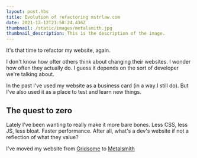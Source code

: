 ```yaml
---
layout: post.hbs
title: Evolution of refactoring mstrlaw.com
date: 2021-12-12T21:58:24.436Z
thumbnail: /static/images/metalsmith.jpg
thumbnail_description: This is the description of the image.
---
```

It's that time to refactor my website, again.

I don't know how ofter others think about changing their websites. I wonder how often they actually do. I guess it depends on the sort of developer we're talking about.

In the past I've used my website as a business card (in a way I still do). But I've also used it as a place to test and learn new things.

## The quest to zero

Lately I've been wanting to really make it more bare bones. Less CSS, less JS, less bloat. Faster performance. After all, what's a dev's website if not a reflection of what they value?

I've moved my website from <a href="https://gridsome.org/" target="_blank">Gridsome</a> to <a href="https://www.metalsmith.io/" target="_blank">Metalsmith</a>